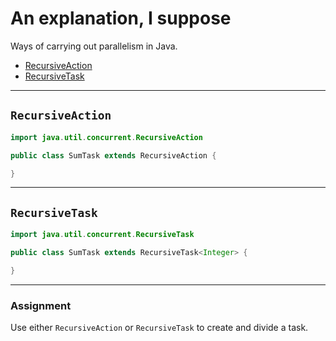 # An explanation, I suppose

Ways of carrying out parallelism in Java.

- [RecursiveAction](#recursiveaction)
- [RecursiveTask](#recursivetask)

---


## `RecursiveAction`

```java
import java.util.concurrent.RecursiveAction

public class SumTask extends RecursiveAction {

}
```

---


## `RecursiveTask`

```java
import java.util.concurrent.RecursiveTask

public class SumTask extends RecursiveTask<Integer> {

}
```

---

### Assignment

Use either `RecursiveAction` or `RecursiveTask` to create and divide a task.